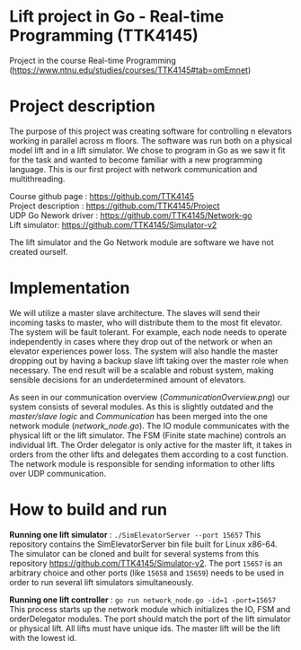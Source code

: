 # Lift project in Go - Real-time Programming (TTK4145)
Project in the course Real-time Programming (https://www.ntnu.edu/studies/courses/TTK4145#tab=omEmnet)

# Project description
The purpose of this project was creating software for controlling n elevators working in parallel across m floors. The software was run both on a physical model lift and in a lift simulator. We chose to program in Go as we saw it fit for the task and wanted to become familiar with a new programming language. This is our first project with network communication and multithreading. 

Course github page : https://github.com/TTK4145 <br/>
Project description : https://github.com/TTK4145/Project <br/>
UDP Go Nework driver : https://github.com/TTK4145/Network-go <br/>
Lift simulator: https://github.com/TTK4145/Simulator-v2 <br/>

The lift simulator and the Go Network module are software we have not created ourself. 

# Implementation
We will utilize a master slave architecture. The slaves will send their incoming tasks to master, who will distribute them to the most fit elevator. The system will be fault tolerant. For example, each node needs to operate independently in cases where they drop out of the network or when an elevator experiences power loss. The system will also handle the master dropping out by having a backup slave lift taking over the master role when necessary. The end result will be a scalable and robust system, making sensible decisions for an underdetermined amount of elevators.

As seen in our communication overview (*CommunicationOverview.png*) our system consists of several modules. As this is slightly outdated and the *master/slave logic* and *Communication* has been merged into the one network module (*network_node.go*). The IO module communicates with the physical lift or the lift simulator. The FSM (Finite state machine) controls an individual lift. The Order delegator is only active for the master lift, it takes in orders from the other lifts and delegates them according to a cost function. The network module is responsible for sending information to other lifts over UDP communication. 

# How to build and run

**Running one lift simulator** : `./SimElevatorServer --port 15657`
This repository contains the SimElevatorServer bin file built for Linux x86-64. The simulator can be cloned and built for several systems from this repository https://github.com/TTK4145/Simulator-v2. The port `15657` is an arbitrary choice and other ports (like `15658` and `15659`) needs to be used in order to run several lift simulators simultaneously. 

**Running one lift controller** : `go run network_node.go -id=1 -port=15657`
This process starts up the network module which initializes the IO, FSM and orderDelegator modules. The port should match the port of the lift simulator or physical lift. All lifts must have unique ids. The master lift will be the lift with the lowest id. 
